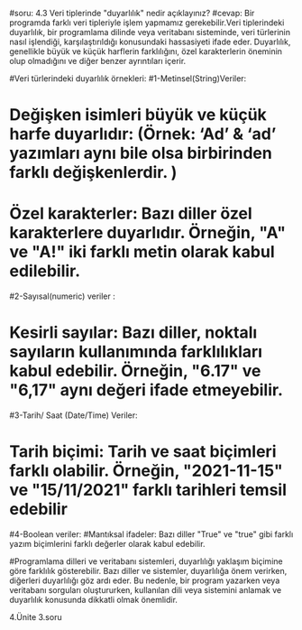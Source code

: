 #soru: 4.3 Veri tiplerinde "duyarlılık" nedir açıklayınız?
#cevap: Bir programda farklı veri tipleriyle işlem yapmamız gerekebilir.Veri tiplerindeki duyarlılık, bir programlama dilinde veya veritabanı sisteminde, veri türlerinin nasıl işlendiği, karşılaştırıldığı konusundaki hassasiyeti ifade eder. Duyarlılık, genellikle büyük ve küçük harflerin farklılığını, özel karakterlerin öneminin olup olmadığını ve diğer benzer ayrıntıları içerir.

#Veri türlerindeki duyarlılık örnekleri:
#1-Metinsel(String)Veriler:
# Değişken isimleri büyük ve küçük harfe duyarlıdır: (Örnek: ‘Ad’ & ‘ad’ yazımları aynı bile olsa birbirinden farklı değişkenlerdir. )
# Özel karakterler: Bazı diller özel karakterlere duyarlıdır. Örneğin, "A" ve "A!" iki farklı metin olarak kabul edilebilir.   
    
#2-Sayısal(numeric) veriler :
# Kesirli sayılar: Bazı diller, noktalı sayıların kullanımında farklılıkları kabul edebilir. Örneğin, "6.17" ve "6,17" aynı değeri ifade etmeyebilir.

#3-Tarih/ Saat (Date/Time) Veriler:
# Tarih biçimi: Tarih ve saat biçimleri farklı olabilir. Örneğin, "2021-11-15" ve "15/11/2021" farklı tarihleri temsil edebilir
    
#4-Boolean veriler:
#Mantıksal ifadeler: Bazı diller "True" ve "true" gibi farklı yazım biçimlerini farklı değerler olarak kabul edebilir.    
    
#Programlama dilleri ve veritabanı sistemleri, duyarlılığı yaklaşım biçimine göre farklılık gösterebilir. Bazı diller ve sistemler, duyarlılığa önem verirken, diğerleri duyarlılığı göz ardı eder. Bu nedenle, bir program yazarken veya veritabanı sorguları oluştururken, kullanılan dili veya sistemini anlamak ve duyarlılık konusunda dikkatli olmak önemlidir.

4.Ünite 3.soru 